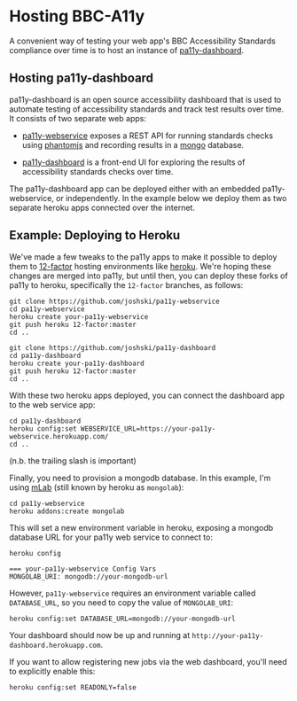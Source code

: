 # Hosting BBC-A11y

A convenient way of testing your web app's BBC Accessibility Standards
compliance over time is to host an instance of
[pa11y-dashboard](https://github.com/springernature/pa11y-dashboard).

## Hosting pa11y-dashboard

pa11y-dashboard is an open source accessibility dashboard that is used to
automate testing of accessibility standards and track test results over time.
It consists of two separate web apps:

  * [pa11y-webservice](https://github.com/springernature/pa11y-webservice)
    exposes a REST API for running standards checks using
    [phantomjs](http://phantomjs.org/) and recording results in a
    [mongo](https://www.mongodb.org/) database.

  * [pa11y-dashboard](https://github.com/springernature/pa11y-dashboard) is
    a front-end UI for exploring the results of accessibility
    standards checks over time.

The pa11y-dashboard app can be deployed either with an embedded
pa11y-webservice, or independently. In the example below we deploy them as two
separate heroku apps connected over the internet.

## Example: Deploying to Heroku

We've made a few tweaks to the pa11y apps to make it possible to deploy them to
[12-factor](http://12factor.net/) hosting environments like
[heroku](http://heroku.com). We're hoping these changes are merged into pa11y,
but until then, you can deploy these forks of pa11y to heroku, specifically the
`12-factor` branches, as follows:

```
git clone https://github.com/joshski/pa11y-webservice
cd pa11y-webservice
heroku create your-pa11y-webservice
git push heroku 12-factor:master
cd ..

git clone https://github.com/joshski/pa11y-dashboard
cd pa11y-dashboard
heroku create your-pa11y-dashboard
git push heroku 12-factor:master
cd ..
```

With these two heroku apps deployed, you can connect the dashboard app
to the web service app:

```
cd pa11y-dashboard
heroku config:set WEBSERVICE_URL=https://your-pa11y-webservice.herokuapp.com/
cd ..
```
(n.b. the trailing slash is important)

Finally, you need to provision a mongodb database. In this example, I'm using
[mLab](https://devcenter.heroku.com/articles/mongolab) (still known by heroku as
`mongolab`):

```
cd pa11y-webservice
heroku addons:create mongolab
```

This will set a new environment variable in heroku, exposing a mongodb
database URL for your pa11y web service to connect to:

```
heroku config

=== your-pa11y-webservice Config Vars
MONGOLAB_URI: mongodb://your-mongodb-url
```

However, `pa11y-webservice` requires an environment variable called
`DATABASE_URL`, so you need to copy the value of `MONGOLAB_URI`:

```
heroku config:set DATABASE_URL=mongodb://your-mongodb-url
```

Your dashboard should now be up and running at
`http://your-pa11y-dashboard.herokuapp.com`. 

If you want to allow registering new jobs via the web dashboard, you'll need to
explicitly enable this:

```
heroku config:set READONLY=false
```
